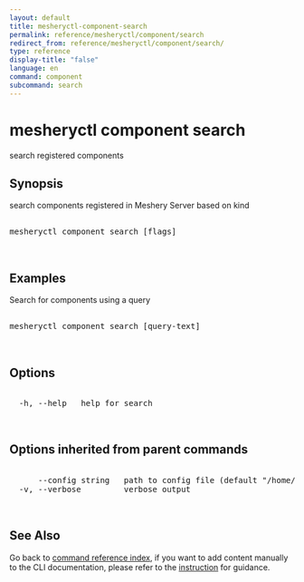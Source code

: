 ```yaml
---
layout: default
title: mesheryctl-component-search
permalink: reference/mesheryctl/component/search
redirect_from: reference/mesheryctl/component/search/
type: reference
display-title: "false"
language: en
command: component
subcommand: search
---
```


# mesheryctl component search

search registered components

## Synopsis

search components registered in Meshery Server based on kind
<pre class='codeblock-pre'>
<div class='codeblock'>
mesheryctl component search [flags]

</div>
</pre> 

## Examples

Search for components using a query
<pre class='codeblock-pre'>
<div class='codeblock'>
mesheryctl component search [query-text]

</div>
</pre> 

## Options

<pre class='codeblock-pre'>
<div class='codeblock'>
  -h, --help   help for search

</div>
</pre>

## Options inherited from parent commands

<pre class='codeblock-pre'>
<div class='codeblock'>
      --config string   path to config file (default "/home/runner/.meshery/config.yaml")
  -v, --verbose         verbose output

</div>
</pre>

## See Also

Go back to [command reference index](/reference/mesheryctl/), if you want to add content manually to the CLI documentation, please refer to the [instruction](/project/contributing/contributing-cli#preserving-manually-added-documentation) for guidance.
